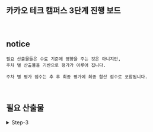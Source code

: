 ## 카카오 테크 캠퍼스 3단계 진행 보드

</br>

## notice

```
필요 산출물들은 수료 기준에 영향을 주는 것은 아니지만, 
주차 별 산출물을 기반으로 평가가 이루어 집니다.

주차 별 평가 점수는 추 후 최종 평가에 최종 합산 점수로 포함됩니다.
```

</br>

## 필요 산출물

<details>
<summary>Step-3</summary>
<div>

<summary>**Step3.Week1**</summary>

✅**1주차**

```
- 5 Whys
- 마켓 리서치
- 페르소나 & 저니맵
- 와이어 프레임
- 칸반보드
```

</br>

<summary>Step-3.-Week-2</summary>

✅**2주차**

```
- ERD 설계서

- API 명세서
```

</br>

<summary>Step-3.-Week-3</summary>

✅**3주차**

```
- 최종 기획안
```

</br>

<summary>Step-3.-Week-4</summary>

✅**4주차**

```
- 4주차 github

- 4주차 노션
```

</br>

<summary>Step-3.-Week-5</summary>

✅**5주차**

```
- 5주차 github

- 5주차 노션
```

</br>

<summary>Step-3.-Week-6</summary>

✅**6주차**

```
- 6주차 github

- 중간발표자료

- 피어리뷰시트
```

</br>

<summary>Step-3.-Week-7</summary>

✅**7주차**

```
- 7주차 github

- 7주차 노션
```

</br>

<summary>Step-3.-Week-8</summary>

✅**8주차**

```
- 중간고사

```

</br>

<summary>Step-3.-Week-9</summary>

✅**9주차**

```
- 9주차 github

- 9주차 노션
```

</br>

<summary>Step-3.-Week-10</summary>

✅**10주차**

```
- 10주차 github

- 테스트 시나리오 명세서

- 테스트 결과 보고서
```

</br>

<summary>Step-3.-Week-11</summary>

✅**11주차**

```
- 최종 기획안

- 배포 인스턴스 링크
```

</br>

## **과제 상세 : 수강생들이 과제를 진행할 때, 유념해야할 것**

```
1. README.md 파일은 동료 개발자에게 프로젝트에 쉽게 랜딩하도록 돕는 중요한 소통 수단입니다.
해당 프로젝트에 대해 아무런 지식이 없는 동료들에게 설명하는 것처럼 쉽고, 간결하게 작성해주세요.

2. 좋은 개발자는 디자이너, 기획자, 마케터 등 여러 포지션에 있는 분들과 소통을 잘합니다.
UI 컴포넌트의 명칭과 이를 구현하는 능력은 필수적인 커뮤니케이션 스킬이자 필요사항이니 어떤 상황에서 해당 컴포넌트를 사용하면 좋을지 고민하며 코드를 작성해보세요.

```

</br>

## **코드리뷰 관련: PR시, 아래 내용을 포함하여 코멘트 남겨주세요.**

**1. PR 제목과 내용을 아래와 같이 작성 해주세요.**

> PR 제목 : 00조 00팀/ 00아이템 0주차 프로젝트
> 

</br>

</div>
</details>
